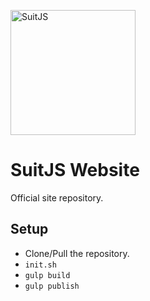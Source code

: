 [<img src="http://www.suitjs.com/img/logo-suitjs.svg?v=2" width="200" alt="SuitJS">](http://www.suitjs.com/)
# SuitJS Website    
Official site repository.
## Setup
* Clone/Pull the repository.
* `init.sh`
* `gulp build`
* `gulp publish` 

